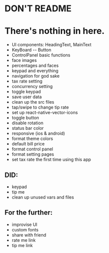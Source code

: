 # DON'T README
# There's nothing in here.


* UI components: HeadingText, MainText
* KeyBoard -- Button
* ControlPanel basic functions
* face images
* percentages and faces
* keypad and everything
* navigation for god sake
* tax rate setting
* concurrency setting
* toggle keypad
* save user data
* clean up the src files
* tap/swipe to change tip rate
* set up react-native-vector-icons
* toggle button
* disable rotation
* status bar color
* responsive (ios & android)
* format theme colors
* default bill price
* format control panel
* format setting pages
* set tax rate the first time using this app



## DID:
* keypad
* tip me
* clean up unused vars and files



## For the further:
* improvise UI
* custom fonts
* share with friend
* rate me link
* tip me link

